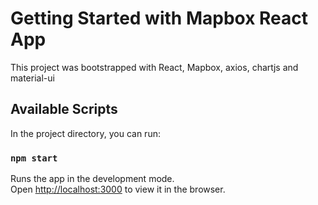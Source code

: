 # Getting Started with Mapbox React App

This project was bootstrapped with React, Mapbox, axios, chartjs and material-ui

## Available Scripts

In the project directory, you can run:

### `npm start`

Runs the app in the development mode.\
Open [http://localhost:3000](http://localhost:3000) to view it in the browser.

